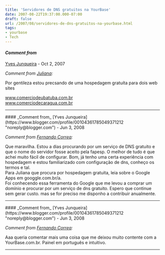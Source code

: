 ```yaml
---
title: 'Servidores de DNS gratuitos na YourBase'
date: 2007-08-22T19:37:00.000-07:00
draft: false
url: /2007/08/servidores-de-dns-gratuitos-na-yourbase.html
tags: 
- yourbase
- Tech
---
```


#### _Comment from_
[Yves Junqueira](https://www.blogger.com/profile/00104361785049371212 "noreply@blogger.com") - <time datetime="2007-10-16T02:37:00.000-07:00">Oct 2, 2007</time>

_Comment from [Juliana](http://www.comerciodeubatuba.com.br):_  
  
Por gentileza estou precsando de uma hospedagem gratuíta para dois web sites  
  
www.comerciodeubatuba.com.br  
www.comerciodecaragua.com.br
<hr />
#### _Comment from_
[Yves Junqueira](https://www.blogger.com/profile/00104361785049371212 "noreply@blogger.com") - <time datetime="2008-06-25T08:52:00.000-07:00">Jun 3, 2008</time>

_Comment from [Fernando Correa](http://www.cordobel.com.br):_  
  
Que maravilha. Estou a dias procurando por um serviço de DNS gratuito e que o nome do servidor fosse aceito pela fapesp. O melhor de tudo é que achei muito fácil de configurar. Bom, já tenho uma certa experiência com hospedagem e estou familiarizado com configuração de dns, conheço os termos e tal.  
Para Juliana que procura por hospedagem gratuita, leia sobre o Google Apps em googgle.com.br/a.  
Foi conhecendo essa ferramenta do Google que me levou a comprar um domínio e procurar por um serviço de dns gratuito. Espero que continue sem gerar custo. mas se for preciso me disponho a contribuir anualmente.
<hr />
#### _Comment from_
[Yves Junqueira](https://www.blogger.com/profile/00104361785049371212 "noreply@blogger.com") - <time datetime="2008-06-25T08:55:00.000-07:00">Jun 3, 2008</time>

_Comment from [Fernando Correa](http://www.cordobel.com.br):_  
  
Aaa queria comentar mais uma coisa que me deixou muito contente com a YourBase.com.br. Painel em português e intuitivo.
<hr />
